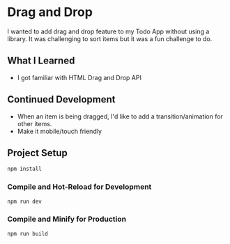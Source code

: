 # Drag and Drop
I wanted to add drag and drop feature to my Todo App without using a library. It was challenging to sort items but it was a fun challenge to do.

## What I Learned
- I got familiar with HTML Drag and Drop API

## Continued Development
- When an item is being dragged, I'd like to add a transition/animation for other items.
- Make it mobile/touch friendly

## Project Setup

```sh
npm install
```

### Compile and Hot-Reload for Development

```sh
npm run dev
```

### Compile and Minify for Production

```sh
npm run build
```
